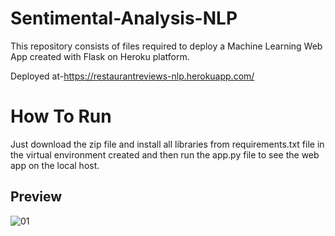 # Sentimental-Analysis-NLP
This repository consists of files required to deploy a Machine Learning Web App created with Flask on Heroku platform.

Deployed at-https://restaurantreviews-nlp.herokuapp.com/
# How To Run
Just download the zip file and install all libraries from requirements.txt file in the virtual environment created and then run the app.py file to see the web app on the local host.

## Preview
![01](https://user-images.githubusercontent.com/51831819/111029929-78c89600-8425-11eb-94b4-ceca59e89647.PNG)
